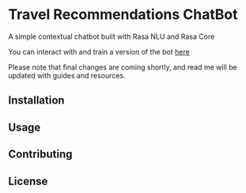# Travel Recommendations ChatBot

A simple contextual chatbot built with Rasa NLU and Rasa Core

You can interact with and train a version of the bot [here](http://rasaxserver.westus2.cloudapp.azure.com/guest/conversations/production/04c12d2499a541119e41c50033e6f2cc) 

Please note that final changes are coming shortly, and read me will be updated with guides and resources.

## Installation



## Usage


## Contributing


## License
